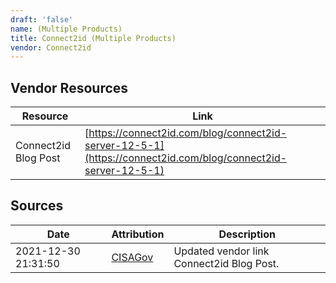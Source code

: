 ```yaml
---
draft: 'false'
name: (Multiple Products)
title: Connect2id (Multiple Products)
vendor: Connect2id
---
```


## Vendor Resources
| Resource | Link |
| --- | --- |
| Connect2id Blog Post | [https://connect2id.com/blog/connect2id-server-12-5-1](https://connect2id.com/blog/connect2id-server-12-5-1) |



## Sources
| Date | Attribution | Description |
| --- | --- | --- |
| 2021-12-30 21:31:50 | [CISAGov](https://raw.githubusercontent.com/cisagov/log4j-affected-db/develop/README.md) | Updated vendor link Connect2id Blog Post.  |
